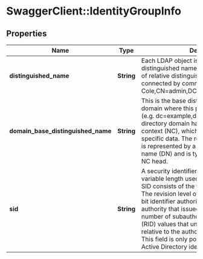 # SwaggerClient::IdentityGroupInfo

## Properties
Name | Type | Description | Notes
------------ | ------------- | ------------- | -------------
**distinguished_name** | **String** | Each LDAP object is uniquely identified by its distinguished name (DN). A DN is a sequence of relative distinguished names (RDN) connected by commas. e.g. CN&#x3D;Larry Cole,CN&#x3D;admin,DC&#x3D;corp,DC&#x3D;acme,DC&#x3D;com.  | 
**domain_base_distinguished_name** | **String** | This is the base distinguished name for the domain where this particular group resides. (e.g. dc&#x3D;example,dc&#x3D;com) Each active directory domain has a domain naming context (NC), which contains domain-specific data. The root of this naming context is represented by a domain&#39;s distinguished name (DN) and is typically referred to as the NC head.  | 
**sid** | **String** | A security identifier (SID) is a unique value of variable length used to identify a trustee. A SID consists of the following components: The revision level of the SID structure; A 48-bit identifier authority value that identifies the authority that issued the SID; A variable number of subauthority or relative identifier (RID) values that uniquely identify the trustee relative to the authority that issued the SID. This field is only populated for Microsoft Active Directory identity store.  | [optional] 


